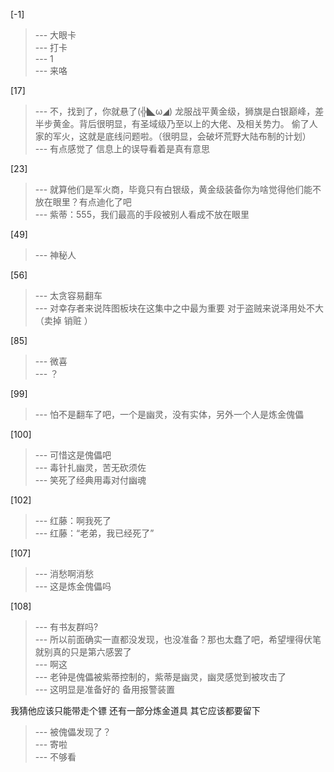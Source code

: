 
[-1] 
>--- 大眼卡<br>
>--- 打卡<br>
>--- 1<br>
>--- 来咯<br>

[17] 
>--- 不，找到了，你就悬了(╬◣ω◢)
龙服战平黄金级，狮旗是白银巅峰，差半步黄金。背后很明显，有圣域级乃至以上的大佬、及相关势力。
偷了人家的军火，这就是底线问题啦。（很明显，会破坏荒野大陆布制的计划）<br>
>--- 有点感觉了
信息上的误导看着是真有意思<br>

[23] 
>--- 就算他们是军火商，毕竟只有白银级，黄金级装备你为啥觉得他们能不放在眼里？有点迪化了吧<br>
>--- 紫蒂：555，我们最高的手段被别人看成不放在眼里<br>

[49] 
>--- 神秘人<br>

[56] 
>--- 太贪容易翻车<br>
>--- 对幸存者来说阵图板块在这集中之中最为重要  对于盗贼来说泽用处不大  （卖掉 销赃 ）<br>

[85] 
>--- 微喜<br>
>--- ？<br>

[99] 
>--- 怕不是翻车了吧，一个是幽灵，没有实体，另外一个人是炼金傀儡<br>

[100] 
>--- 可惜这是傀儡吧<br>
>--- 毒针扎幽灵，苦无砍须佐<br>
>--- 笑死了经典用毒对付幽魂<br>

[102] 
>--- 红藤：啊我死了<br>
>--- 红藤：“老弟，我已经死了”<br>

[107] 
>--- 消愁啊消愁<br>
>--- 这是炼金傀儡吗<br>

[108] 
>--- 有书友群吗?<br>
>--- 所以前面确实一直都没发现，也没准备？那也太蠢了吧，希望埋得伏笔就别真的只是第六感罢了<br>
>--- 啊这<br>
>--- 老钟是傀儡被紫蒂控制的，紫蒂是幽灵，幽灵感觉到被攻击了<br>
>--- 这明显是准备好的
备用报警装置

我猜他应该只能带走个镖
还有一部分炼金道具
其它应该都要留下<br>
>--- 被傀儡发现了？<br>
>--- 寄啦<br>
>--- 不够看<br>
